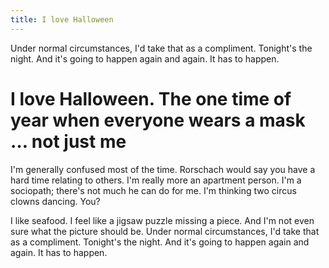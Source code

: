 ```yaml
---
title: I love Halloween
---
```


Under normal circumstances, I'd take that as a compliment. Tonight's the night. And it's going to happen again and again. It has to happen.

<!--more-->

# I love Halloween. The one time of year when everyone wears a mask … not just me

I'm generally confused most of the time. Rorschach would say you have a hard time relating to others. I'm really more an apartment person. I'm a sociopath; there's not much he can do for me. I'm thinking two circus clowns dancing. You?

I like seafood. I feel like a jigsaw puzzle missing a piece. And I'm not even sure what the picture should be. Under normal circumstances, I'd take that as a compliment. Tonight's the night. And it's going to happen again and again. It has to happen.
